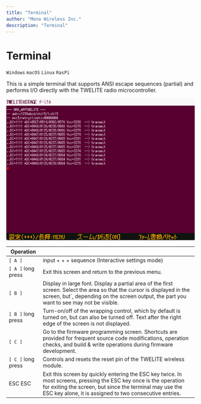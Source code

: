 ```yaml
---
title: "Terminal"
author: "Mono Wireless Inc."
description: "Terminal"
---
```

# Terminal


`Windows` `macOS` `Linux` `RasPi`

This is a simple terminal that supports ANSI escape sequences (partial) and performs I/O directly with the TWELITE radio microcontroller.

![](../../../../.gitbook/assets/img_viewer_terminal.png)

| Operation  | |
| ---------- | ---------------------------------------------------------------------------------------------------------------------------------- |
| `[ A ]`  | input + + + sequence (Interactive settings mode) |
| `[ A ]` long press | Exit this screen and return to the previous menu.  |
| `[ B ]`  | Display in large font. Display a partial area of the first screen. Select the area so that the cursor is displayed in the screen, but`, depending on the screen output, the part you want to see may not be visible. |
| `[ B ]` long press | Turn-on/off of the wrapping control, which by default is turned on, but can also be turned off. Text after the right edge of the screen is not displayed. |
| `[ C ]`  | Go to the firmware programming screen. Shortcuts are provided for frequent source code modifications, operation checks, and build & write operations during firmware development.  |
| `[ C ]` long press | Controls and resets the reset pin of the TWELITE wireless module. |
| ESC ESC | Exit this screen by quickly entering the ESC key twice. In most screens, pressing the ESC key once is the operation for exiting the screen, but since the terminal may use the ESC key alone, it is assigned to two consecutive entries. |

